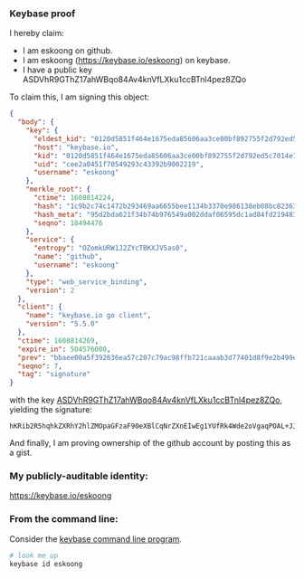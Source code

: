 ### Keybase proof

I hereby claim:

  * I am eskoong on github.
  * I am eskoong (https://keybase.io/eskoong) on keybase.
  * I have a public key ASDVhR9GThZ17ahWBqo84Av4knVfLXku1ccBTnl4pez8ZQo

To claim this, I am signing this object:

```json
{
  "body": {
    "key": {
      "eldest_kid": "0120d5851f464e1675eda85606aa3ce00bf892755f2d792ed5c7014e7978a5ecfc650a",
      "host": "keybase.io",
      "kid": "0120d5851f464e1675eda85606aa3ce00bf892755f2d792ed5c7014e7978a5ecfc650a",
      "uid": "cee2a0451f70549293c43392b9002219",
      "username": "eskoong"
    },
    "merkle_root": {
      "ctime": 1608814224,
      "hash": "1c9b2c74c1472b293469aa6655bee1134b3370e986138eb08bc82363002e7d0a11cc6db63e87445c0edb3e36f91e67d52a298831b021752d60ecacba7380fa57",
      "hash_meta": "95d2bda621f34b74b976549a002ddaf06595dc1ad84fd2194836eed8dffd042a",
      "seqno": 18494476
    },
    "service": {
      "entropy": "OZomkURW1J2ZYcTBKXJV5as0",
      "name": "github",
      "username": "eskoong"
    },
    "type": "web_service_binding",
    "version": 2
  },
  "client": {
    "name": "keybase.io go client",
    "version": "5.5.0"
  },
  "ctime": 1608814269,
  "expire_in": 504576000,
  "prev": "bbaee00a5f392636ea57c207c79ac98ffb721caaab3d77401d8f9e2b499e1d9a",
  "seqno": 7,
  "tag": "signature"
}
```

with the key [ASDVhR9GThZ17ahWBqo84Av4knVfLXku1ccBTnl4pez8ZQo](https://keybase.io/eskoong), yielding the signature:

```
hKRib2R5hqhkZXRhY2hlZMOpaGFzaF90eXBlCqNrZXnEIwEg1YUfRk4Wde2oVgaqPOAL+JJ1Xy15LtXHAU55eKXs/GUKp3BheWxvYWTESpcCB8Qgu67gCl85JjbqV8IHx5rJj/tyHKqrPXdAHY+eK0meHZrEIKG3Y0NdBfKBIZNoOXPz16AzZ+ycwZaqJuLn9BEMsMoQAgHCo3NpZ8RAzCwPK9b44+B50Z1jUTL01hEUJYa+Tc1Hcq/cXGvQHu1CCJsmIuiWWiDrqXkkKuHiMsFb018bLaKQRgtG4lWFD6hzaWdfdHlwZSCkaGFzaIKkdHlwZQildmFsdWXEIAe7JG1+Lbh7a4w5q0+XnGmrW+fZQ1LV84rffQpvEsi9o3RhZ80CAqd2ZXJzaW9uAQ==

```

And finally, I am proving ownership of the github account by posting this as a gist.

### My publicly-auditable identity:

https://keybase.io/eskoong

### From the command line:

Consider the [keybase command line program](https://keybase.io/download).

```bash
# look me up
keybase id eskoong
```
